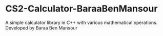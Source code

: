 # CS2-Calculator-BaraaBenMansour
A simple calculator library in C++ with various mathematical operations.
Developed by Baraa Ben Mansour

